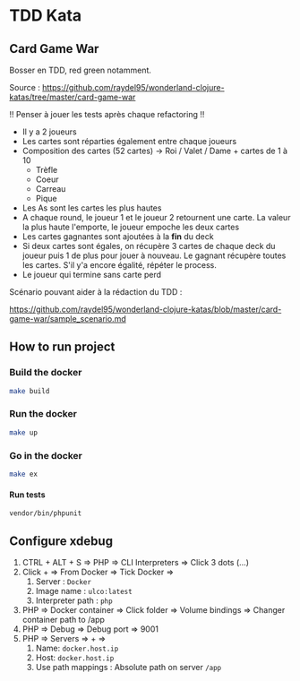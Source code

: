 # TDD Kata

## Card Game War

Bosser en TDD, red green notamment.


Source : https://github.com/raydel95/wonderland-clojure-katas/tree/master/card-game-war

!! Penser à jouer les tests après chaque refactoring !!

- Il y a 2 joueurs
- Les cartes sont réparties également entre chaque joueurs
- Composition des cartes (52 cartes) -> Roi / Valet / Dame + cartes de 1 à 10 
   - Trèfle
   - Coeur
   - Carreau
   - Pique
- Les As sont les cartes les plus hautes
- A chaque round, le joueur 1 et le joueur 2 retournent une carte. La valeur la plus haute l'emporte, le joueur empoche les deux cartes
- Les cartes gagnantes sont ajoutées à la **fin** du deck
- Si deux cartes sont égales, on récupère 3 cartes de chaque deck du joueur puis 1 de plus pour jouer à nouveau.
Le gagnant récupère toutes les cartes. S'il y'a encore égalité, répéter le process.
- Le joueur qui termine sans carte perd

Scénario pouvant aider à la rédaction du TDD :

https://github.com/raydel95/wonderland-clojure-katas/blob/master/card-game-war/sample_scenario.md

## How to run project

### Build the docker

```bash
make build
```

### Run the docker

```bash
make up
```

### Go in the docker

```bash
make ex
```

#### Run tests

```
vendor/bin/phpunit
```

## Configure xdebug

1. CTRL + ALT + S => PHP => CLI Interpreters => Click 3 dots (...)
2. Click + => From Docker => Tick Docker =>
    1. Server : `Docker`
    2. Image name : `ulco:latest`
    3. Interpreter path : `php`
3. PHP => Docker container => Click folder => Volume bindings => Changer container path to /app
4. PHP => Debug => Debug port => 9001
5. PHP => Servers => + =>
    1. Name: `docker.host.ip`
    2. Host: `docker.host.ip`
    3. Use path mappings : Absolute path on server `/app`